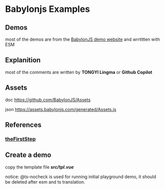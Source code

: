 # Babylonjs Examples

## Demos

most of the demos are from the [BabylonJS demo website](https://www.babylonjs-playground.com/) and wrrtitten with ESM

## Explanition

most of the comments are written by **TONGYI Lingma** or **Github Copilot**

## Assets

doc https://github.com/BabylonJS/Assets

json https://assets.babylonjs.com/generated/Assets.js

## References

### [theFirstStep](https://doc.babylonjs.com/journey/theFirstStep)

## Create a demo

copy the template file **_src/tpl.vue_**

notice: @ts-nocheck is used for running initial playground demo, it should be deleted after esm and ts translation.
